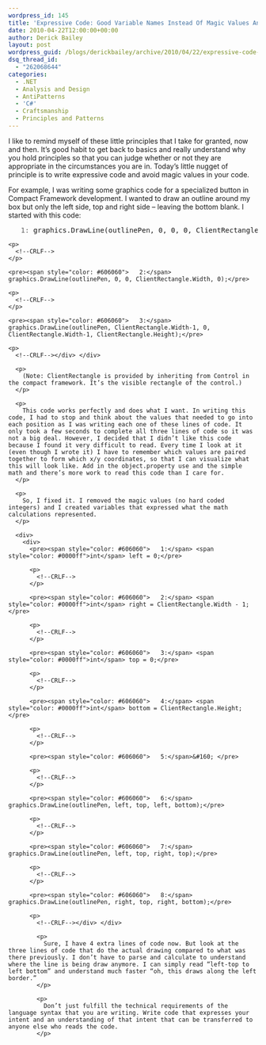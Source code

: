 ```yaml
---
wordpress_id: 145
title: 'Expressive Code: Good Variable Names Instead Of Magic Values And Calculations'
date: 2010-04-22T12:00:00+00:00
author: Derick Bailey
layout: post
wordpress_guid: /blogs/derickbailey/archive/2010/04/22/expressive-code-good-variable-names-instead-of-magic-values-and-calculations.aspx
dsq_thread_id:
  - "262068644"
categories:
  - .NET
  - Analysis and Design
  - AntiPatterns
  - 'C#'
  - Craftsmanship
  - Principles and Patterns
---
```

I like to remind myself of these little principles that I take for granted, now and then. It’s good habit to get back to basics and really understand why you hold principles so that you can judge whether or not they are appropriate in the circumstances you are in. Today’s little nugget of principle is to write expressive code and avoid magic values in your code. 

For example, I was writing some graphics code for a specialized button in Compact Framework development. I wanted to draw an outline around my box but only the left side, top and right side – leaving the bottom blank. I started with this code:

<div>
  <div>
    <pre><span style="color: #606060">   1:</span> graphics.DrawLine(outlinePen, 0, 0, 0, ClientRectangle.Height);</pre>
    
    <p>
      <!--CRLF-->
    </p>
    
    <pre><span style="color: #606060">   2:</span> graphics.DrawLine(outlinePen, 0, 0, ClientRectangle.Width, 0);</pre>
    
    <p>
      <!--CRLF-->
    </p>
    
    <pre><span style="color: #606060">   3:</span> graphics.DrawLine(outlinePen, ClientRectangle.Width-1, 0, ClientRectangle.Width-1, ClientRectangle.Height);</pre>
    
    <p>
      <!--CRLF--></div> </div> 
      
      <p>
        (Note: ClientRectangle is provided by inheriting from Control in the compact framework. It’s the visible rectangle of the control.)
      </p>
      
      <p>
        This code works perfectly and does what I want. In writing this code, I had to stop and think about the values that needed to go into each position as I was writing each one of these lines of code. It only took a few seconds to complete all three lines of code so it was not a big deal. However, I decided that I didn’t like this code because I found it very difficult to read. Every time I look at it (even though I wrote it) I have to remember which values are paired together to form which x/y coordinates, so that I can visualize what this will look like. Add in the object.property use and the simple math and there’s more work to read this code than I care for.
      </p>
      
      <p>
        So, I fixed it. I removed the magic values (no hard coded integers) and I created variables that expressed what the math calculations represented.
      </p>
      
      <div>
        <div>
          <pre><span style="color: #606060">   1:</span> <span style="color: #0000ff">int</span> left = 0;</pre>
          
          <p>
            <!--CRLF-->
          </p>
          
          <pre><span style="color: #606060">   2:</span> <span style="color: #0000ff">int</span> right = ClientRectangle.Width - 1;</pre>
          
          <p>
            <!--CRLF-->
          </p>
          
          <pre><span style="color: #606060">   3:</span> <span style="color: #0000ff">int</span> top = 0;</pre>
          
          <p>
            <!--CRLF-->
          </p>
          
          <pre><span style="color: #606060">   4:</span> <span style="color: #0000ff">int</span> bottom = ClientRectangle.Height;</pre>
          
          <p>
            <!--CRLF-->
          </p>
          
          <pre><span style="color: #606060">   5:</span>&#160; </pre>
          
          <p>
            <!--CRLF-->
          </p>
          
          <pre><span style="color: #606060">   6:</span> graphics.DrawLine(outlinePen, left, top, left, bottom);</pre>
          
          <p>
            <!--CRLF-->
          </p>
          
          <pre><span style="color: #606060">   7:</span> graphics.DrawLine(outlinePen, left, top, right, top);</pre>
          
          <p>
            <!--CRLF-->
          </p>
          
          <pre><span style="color: #606060">   8:</span> graphics.DrawLine(outlinePen, right, top, right, bottom);</pre>
          
          <p>
            <!--CRLF--></div> </div> 
            
            <p>
              Sure, I have 4 extra lines of code now. But look at the three lines of code that do the actual drawing compared to what was there previously. I don’t have to parse and calculate to understand where the line is being draw anymore. I can simply read “left-top to left bottom” and understand much faster “oh, this draws along the left border.”
            </p>
            
            <p>
              Don’t just fulfill the technical requirements of the language syntax that you are writing. Write code that expresses your intent and an understanding of that intent that can be transferred to anyone else who reads the code.
            </p>